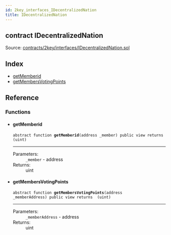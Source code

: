 ```yaml
---
id: 2key_interfaces_IDecentralizedNation
title: IDecentralizedNation
---
```


<div class="contract-doc"><div class="contract"><h2 class="contract-header"><span class="contract-kind">contract</span> IDecentralizedNation</h2><div class="source">Source: <a href="https://github.com/2keynet/web3-alpha/blob/v0.0.3/contracts/2key/interfaces/IDecentralizedNation.sol" target="_blank">contracts/2key/interfaces/IDecentralizedNation.sol</a></div></div><div class="index"><h2>Index</h2><ul><li><a href="2key_interfaces_IDecentralizedNation.html#getMemberid">getMemberid</a></li><li><a href="2key_interfaces_IDecentralizedNation.html#getMembersVotingPoints">getMembersVotingPoints</a></li></ul></div><div class="reference"><h2>Reference</h2><div class="functions"><h3>Functions</h3><ul><li><div class="item function"><span id="getMemberid" class="anchor-marker"></span><h4 class="name">getMemberid</h4><div class="body"><code class="signature"><span>abstract </span>function <strong>getMemberid</strong><span>(address _member) </span><span>public </span><span>view </span><span>returns  (uint) </span></code><hr/><dl><dt><span class="label-parameters">Parameters:</span></dt><dd><div><code>_member</code> - address</div></dd><dt><span class="label-return">Returns:</span></dt><dd>uint</dd></dl></div></div></li><li><div class="item function"><span id="getMembersVotingPoints" class="anchor-marker"></span><h4 class="name">getMembersVotingPoints</h4><div class="body"><code class="signature"><span>abstract </span>function <strong>getMembersVotingPoints</strong><span>(address _memberAddress) </span><span>public </span><span>view </span><span>returns  (uint) </span></code><hr/><dl><dt><span class="label-parameters">Parameters:</span></dt><dd><div><code>_memberAddress</code> - address</div></dd><dt><span class="label-return">Returns:</span></dt><dd>uint</dd></dl></div></div></li></ul></div></div></div>
